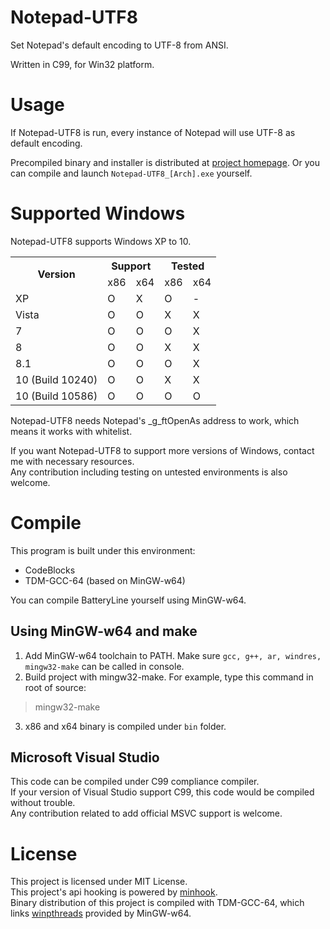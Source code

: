 # Notepad-UTF8
Set Notepad's default encoding to UTF-8 from ANSI. 

Written in C99, for Win32 platform.


# Usage
If Notepad-UTF8 is run, every instance of Notepad will use UTF-8 as default encoding.

Precompiled binary and installer is distributed at [project homepage](https://joveler.kr/project/notepad-utf8.html).
Or you can compile and launch `Notepad-UTF8_[Arch].exe` yourself.


# Supported Windows
Notepad-UTF8 supports Windows XP to 10.  

<table>
  <tr>
    <th rowspan="2">Version</th>
    <th colspan="2">Support</th>
    <th colspan="2">Tested<br></th>
  </tr>
  <tr>
    <td>x86</td>
    <td>x64</td>
    <td>x86</td>
    <td>x64<br></td>
  </tr>
  <tr>
    <td>XP<br></td>
    <td>O</td>
    <td>X</td>
    <td>O</td>
    <td>-</td>
  </tr>
  <tr>
    <td>Vista</td>
    <td>O</td>
    <td>O</td>
    <td>X</td>
    <td>X</td>
  </tr>
  <tr>
    <td>7</td>
    <td>O</td>
    <td>O</td>
    <td>O<br></td>
    <td>X</td>
  </tr>
  <tr>
    <td>8</td>
    <td>O</td>
    <td>O</td>
    <td>X</td>
    <td>X</td>
  </tr>
  <tr>
    <td>8.1</td>
    <td>O</td>
    <td>O</td>
    <td>O</td>
    <td>X<br></td>
  </tr>
  <tr>
    <td>10 (Build 10240)<br></td>
    <td>O</td>
    <td>O</td>
    <td>X</td>
    <td>X</td>
  </tr>
  <tr>
    <td>10 (Build 10586)<br></td>
    <td>O</td>
    <td>O</td>
    <td>O</td>
    <td>O</td>
  </tr>
</table>

Notepad-UTF8 needs Notepad's _g_ftOpenAs address to work, which means it works with whitelist.

If you want Notepad-UTF8 to support more versions of Windows, contact me with necessary resources.  
Any contribution including testing on untested environments is also welcome.


# Compile
This program is built under this environment:
- CodeBlocks
- TDM-GCC-64 (based on MinGW-w64)

You can compile BatteryLine yourself using MinGW-w64.


## Using MinGW-w64 and make
1. Add MinGW-w64 toolchain to PATH. Make sure `gcc, g++, ar, windres, mingw32-make` can be called in console.
2. Build project with mingw32-make. For example, type this command in root of source:
> mingw32-make
3. x86 and x64 binary is compiled under `bin` folder.


## Microsoft Visual Studio
This code can be compiled under C99 compliance compiler.  
If your version of Visual Studio support C99, this code would be compiled without trouble.  
Any contribution related to add official MSVC support is welcome.


# License
This project is licensed under MIT License.  
This project's api hooking is powered by [minhook](https://github.com/TsudaKageyu/minhook).   
Binary distribution of this project is compiled with TDM-GCC-64, which links [winpthreads](http://mingw-w64.org) provided by MinGW-w64.
